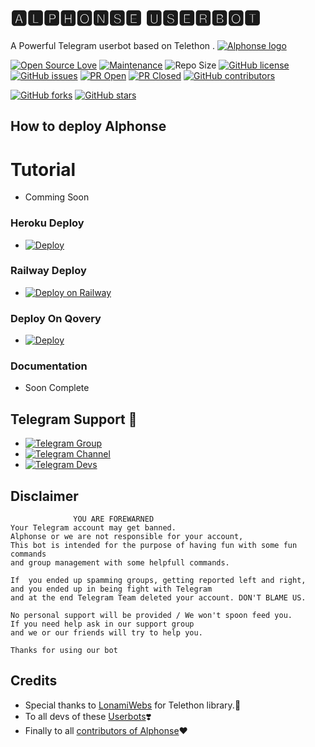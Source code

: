 # 🅰🅻🅿🅷🅾🅽🆂🅴 🆄🆂🅴🆁🅱🅾🆃
A Powerful Telegram userbot based on Telethon .
[![Alphonse logo](https://telegra.ph/file/c6bca4a68f66b53befc33.jpg)](https://dashboard.heroku.com/new?button-url=https%3A%2F%2Fgithub.com%2FTeamAlphonse%2FAlphonse%2Ftree%2Fbugs&template=https%3A%2F%2Fgithub.com%2FTeamAlphonse%2FAlphonse)

[![Open Source Love](https://badges.frapsoft.com/os/v2/open-source.png?v=103)](https://github.com/ellerbrock/open-source-badges/)
[![Maintenance](https://img.shields.io/badge/Maintained%3F-yes-green?&style=flat-square)](https://GitHub.com/TeamAlphonse/Alphonse/graphs/commit-activity) 
![Repo Size](https://img.shields.io/github/repo-size/TeamAlphonse/Alphonse?&style=flat-square&logo=github)
[![GitHub license](https://img.shields.io/github/license/TeamAlphonse/Alphonse?&style=flat-square&logo=github)](https://github.com/TeamAlphonse/Alphonse/blob/master/LICENSE)
[![GitHub issues](https://img.shields.io/github/issues/TeamAlphonse/Alphonse?&style=flat-square&logo=github)](https://github.com/TeamAlphonse/Alphonse/issues)
[![PR Open](https://img.shields.io/github/issues-pr/TeamAlphonse/Alphonse?&style=flat-square&logo=github)](https://github.com/TeamAlphonse/Alphonse/pulls)
[![PR Closed](https://img.shields.io/github/issues-pr-closed/TeamAlphonse/Alphonse?&style=flat-square&logo=github)](https://github.com/TeamAlphonse/Alphonse/pulls?q=is:closed)
[![GitHub contributors](https://img.shields.io/github/contributors/TeamAlphonse/Alphonse?&style=flat-square&logo=github)](https://GitHub.com/TeamAlphonse/Alphonse/graphs/contributors/)

[![GitHub forks](https://img.shields.io/github/forks/TeamAlphonse/Alphonse?&style=flat-square&logo=github)](https://github.com/TeamAlphonse/Alphonse/fork)
[![GitHub stars](https://img.shields.io/github/stars/TeamAlphonse/Alphonse?&style=flat-square&logo=github)](https://github.com/TeamAlphonse/Alphonse/stargazers)



## How to deploy Alphonse

# Tutorial 
 - Comming Soon

### Heroku Deploy

  - [![Deploy](https://www.herokucdn.com/deploy/button.svg)](https://heroku.com/deploy?template=https://github.com/TeamAlphonse/Alphonse)

### Railway Deploy

 - [![Deploy on Railway](https://railway.app/button.svg)](https://railway.app/new/template?template=https%3A%2F%2Fgithub.com%2FTeamAlphonse%2FRailway-Deploy&plugins=postgresql&envs=API_KEY%2CAPI_HASH%2CSTRING_SESSION%2CBOTLOG_CHATID&API_KEYDesc=My.telegram.org&API_HASHDesc=My.telegram.org&referralCode=ou0500)

###  Deploy On Qovery

 - [![Deploy](https://img.shields.io/badge/Deploy-Qovery-purple)](https://www.qovery.com/)

### Documentation
 
  - Soon Complete 

## Telegram  Support 🏪
- [![Telegram Group](https://img.shields.io/badge/Telegram-Group-brightgreen)](https://t.me/AlphonseSupport)
- [![Telegram Channel](https://img.shields.io/badge/Telegram-Channel-brightgreen)](https://t.me/AlphonseUpdates)
- [![Telegram Devs](https://img.shields.io/badge/Telegram-Dev's-brightgreen)](https://t.me/TheAlphonse/4)

    

## Disclaimer 

```
              YOU ARE FOREWARNED
Your Telegram account may get banned.   
Alphonse or we are not responsible for your account, 
This bot is intended for the purpose of having fun with some fun commands 
and group management with some helpfull commands.

If  you ended up spamming groups, getting reported left and right, 
and you ended up in being fight with Telegram 
and at the end Telegram Team deleted your account. DON'T BLAME US.

No personal support will be provided / We won't spoon feed you. 
If you need help ask in our support group 
and we or our friends will try to help you.

Thanks for using our bot 
```

## Credits
   - Special thanks to [LonamiWebs](https://github.com/LonamiWebs/Telethon/) for Telethon library.💖
   - To all devs of these [Userbots](https://t.me/TheAlphonse/4)❣️
   - Finally to all [contributors of Alphonse](https://github.com/TeamAlphonse/Alphonse/graphs/contributors)❤️
   
